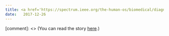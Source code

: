 ```yaml
---
title: <a href='https://spectrum.ieee.org/the-human-os/biomedical/diagnostics/ai-cardiologist-aces-its-first-medical-exam'>AI Cardiologist Aces Its First Medical Exam — IEEE Spectrum</a>
date:   2017-12-26
---
```


[comment]: <> (You can read the story [here](https://spectrum.ieee.org/the-human-os/biomedical/diagnostics/ai-cardiologist-aces-its-first-medical-exam).)




 
